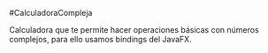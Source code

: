 #CalculadoraCompleja

Calculadora que te permite hacer operaciones básicas con números complejos, para ello usamos bindings del JavaFX.